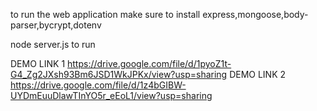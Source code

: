 to run the web application make sure to install express,mongoose,body-parser,bycrypt,dotenv

node server.js to run


DEMO LINK 1
https://drive.google.com/file/d/1pyoZ1t-G4_Zg2JXsh93Bm6JSD1WkJPKx/view?usp=sharing
DEMO LINK 2
https://drive.google.com/file/d/1z4bGIBW-UYDmEuuDlawTInYO5r_eEoL1/view?usp=sharing
